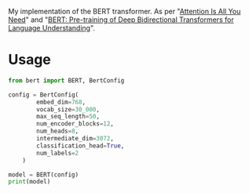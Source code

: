 My implementation of the BERT transformer. As per "[Attention Is All You Need](https://arxiv.org/pdf/1706.03762)" and "[BERT: Pre-training of Deep Bidirectional Transformers for
Language Understanding](https://arxiv.org/pdf/1810.04805)".

# Usage
```python
from bert import BERT, BertConfig

config = BertConfig(
        embed_dim=768,
        vocab_size=30_000,
        max_seq_length=50,
        num_encoder_blocks=12,
        num_heads=8,
        intermediate_dim=3072,
        classification_head=True,
        num_labels=2
    )

model = BERT(config)
print(model)
```